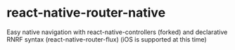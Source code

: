 # react-native-router-native
Easy native navigation with react-native-controllers (forked) and declarative RNRF syntax (react-native-router-flux) (iOS is supported at this time)
